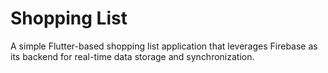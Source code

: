 # Shopping List

A simple Flutter-based shopping list application that leverages Firebase as its backend for real-time data storage and synchronization.
